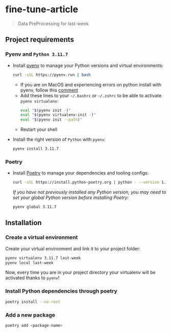 # fine-tune-article

> Data PreProcessing for last-week

## Project requirements

### Pyenv and `Python 3.11.7`

- Install [pyenv](https://github.com/pyenv/pyenv) to manage your Python versions and virtual environments:

  ```bash
  curl -sSL https://pyenv.run | bash
  ```

  - If you are on MacOS and experiencing errors on python install with pyenv, follow this [comment](https://github.com/pyenv/pyenv/issues/1740#issuecomment-738749988)
  - Add these lines to your `~/.bashrc` or `~/.zshrc` to be able to activate `pyenv virtualenv`:
    ```bash
    eval "$(pyenv init -)"
    eval "$(pyenv virtualenv-init -)"
    eval "$(pyenv init --path)"
    ```
  - Restart your shell

- Install the right version of `Python` with `pyenv`:
  ```bash
  pyenv install 3.11.7
  ```

### Poetry

- Install [Poetry](https://python-poetry.org) to manage your dependencies and tooling configs:
  ```bash
  curl -sSL https://install.python-poetry.org | python - --version 1.5.1
  ```
  _If you have not previously installed any Python version, you may need to set your global Python version before installing Poetry:_
  ```bash
  pyenv global 3.11.7
  ```

## Installation

### Create a virtual environment

Create your virtual environment and link it to your project folder:

```bash
pyenv virtualenv 3.11.7 last-week
pyenv local last-week
```

Now, every time you are in your project directory your virtualenv will be activated thanks to `pyenv`!


### Install Python dependencies through poetry

```bash
poetry install --no-root
```

### Add a new package

```bash
poetry add <package-name>
```
